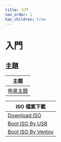 ```yaml
---
title: 入門
nav_order: 1
has_children: true
---
```


# 入門


## 主題

| 主題 |
| --- |
| [佈景主題](https://samwhelp.github.io/note-about-elementary-os/read/theme.html) |


| ISO 檔案下載 |
| --- |
| [Download ISO](https://samwhelp.github.io/note-about-elementary-os/read/start/download/download_iso.html) |
| [Boot ISO By USB](https://samwhelp.github.io/note-about-elementary-os/read/start/download/boot_iso_by_usb.html) |
| [Boot ISO By Ventoy](https://samwhelp.github.io/note-about-elementary-os/read/start/download/boot_iso_by_ventoy.html) |
